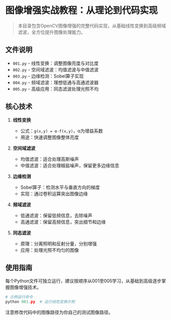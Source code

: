 # 图像增强实战教程：从理论到代码实现

> 本目录包含OpenCV图像增强的完整代码实现，从基础线性变换到高级频域滤波，全方位提升图像处理能力。

## 文件说明

- `001.py` - 线性变换：调整图像亮度与对比度
- `002.py` - 空间域滤波：均值滤波与中值滤波
- `003.py` - 边缘检测：Sobel算子实现
- `004.py` - 频域滤波：理想低通与高通滤波器
- `005.py` - 高级应用：同态滤波处理光照不均

## 核心技术

1. **线性变换**
   - 公式：`g(x,y) = α·f(x,y)`，α为增益系数
   - 用途：快速调整图像整体亮度

2. **空间域滤波**
   - 均值滤波：适合处理高斯噪声
   - 中值滤波：适合处理椒盐噪声，保留更多边缘信息

3. **边缘检测**
   - Sobel算子：检测水平与垂直方向的梯度
   - 实现：通过卷积运算突出图像边缘

4. **频域滤波**
   - 低通滤波：保留低频信息，去除噪声
   - 高通滤波：保留高频信息，突出细节和边缘

5. **同态滤波**
   - 原理：分离照明和反射分量，分别增强
   - 应用：处理光照不均匀的图像

## 使用指南

每个Python文件可独立运行，建议按顺序从001至005学习，从基础到高级逐步掌握图像增强技术。

```python
# 示例运行命令
python 001.py  # 运行线性变换示例
```

注意修改代码中的图像路径为你自己的测试图像路径。 